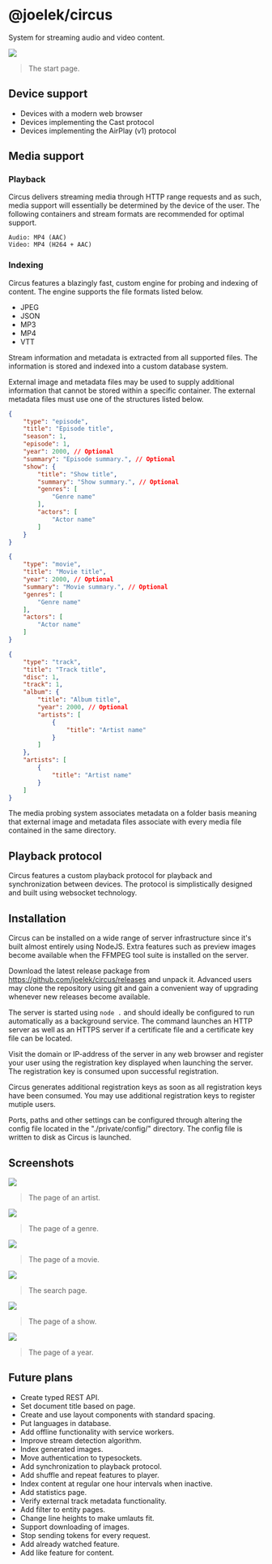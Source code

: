 # @joelek/circus

System for streaming audio and video content.

![](./public/images/start.png)

> The start page.

## Device support

* Devices with a modern web browser
* Devices implementing the Cast protocol
* Devices implementing the AirPlay (v1) protocol

## Media support

### Playback

Circus delivers streaming media through HTTP range requests and as such, media support will essentially be determined by the device of the user. The following containers and stream formats are recommended for optimal support.

```
Audio: MP4 (AAC)
Video: MP4 (H264 + AAC)
```

### Indexing

Circus features a blazingly fast, custom engine for probing and indexing of content. The engine supports the file formats listed below.

* JPEG
* JSON
* MP3
* MP4
* VTT

Stream information and metadata is extracted from all supported files. The information is stored and indexed into a custom database system.

External image and metadata files may be used to supply additional information that cannot be stored within a specific container. The external metadata files must use one of the structures listed below.

```json
{
	"type": "episode",
	"title": "Episode title",
	"season": 1,
	"episode": 1,
	"year": 2000, // Optional
	"summary": "Episode summary.", // Optional
	"show": {
		"title": "Show title",
		"summary": "Show summary.", // Optional
		"genres": [
			"Genre name"
		],
		"actors": [
			"Actor name"
		]
	}
}
```

```json
{
	"type": "movie",
	"title": "Movie title",
	"year": 2000, // Optional
	"summary": "Movie summary.", // Optional
	"genres": [
		"Genre name"
	],
	"actors": [
		"Actor name"
	]
}
```

```json
{
	"type": "track",
	"title": "Track title",
	"disc": 1,
	"track": 1,
	"album": {
		"title": "Album title",
		"year": 2000, // Optional
		"artists": [
			{
				"title": "Artist name"
			}
		]
	},
	"artists": [
		{
			"title": "Artist name"
		}
	]
}
```

The media probing system associates metadata on a folder basis meaning that external image and metadata files associate with every media file contained in the same directory.

## Playback protocol

Circus features a custom playback protocol for playback and synchronization between devices. The protocol is simplistically designed and built using websocket technology.

## Installation

Circus can be installed on a wide range of server infrastructure since it's built almost entirely using NodeJS. Extra features such as preview images become available when the FFMPEG tool suite is installed on the server.

Download the latest release package from https://github.com/joelek/circus/releases and unpack it. Advanced users may clone the repository using git and gain a convenient way of upgrading whenever new releases become available.

The server is started using `node .` and should ideally be configured to run automatically as a background service. The command launches an HTTP server as well as an HTTPS server if a certificate file and a certificate key file can be located.

Visit the domain or IP-address of the server in any web browser and register your user using the registration key displayed when launching the server. The registration key is consumed upon successful registration.

Circus generates additional registration keys as soon as all registration keys have been consumed. You may use additional registration keys to register mutiple users.

Ports, paths and other settings can be configured through altering the config file located in the "./private/config/" directory. The config file is written to disk as Circus is launched.

## Screenshots

![](./public/images/artist.png)

> The page of an artist.

![](./public/images/genre.png)

> The page of a genre.

![](./public/images/movie.png)

> The page of a movie.

![](./public/images/search.png)

> The search page.

![](./public/images/show.png)

> The page of a show.

![](./public/images/year.png)

> The page of a year.

## Future plans

* Create typed REST API.
* Set document title based on page.
* Create and use layout components with standard spacing.
* Put languages in database.
* Add offline functionality with service workers.
* Improve stream detection algorithm.
* Index generated images.
* Move authentication to typesockets.
* Add synchronization to playback protocol.
* Add shuffle and repeat features to player.
* Index content at regular one hour intervals when inactive.
* Add statistics page.
* Verify external track metadata functionality.
* Add filter to entity pages.
* Change line heights to make umlauts fit.
* Support downloading of images.
* Stop sending tokens for every request.
* Add already watched feature.
* Add like feature for content.
